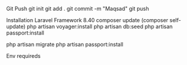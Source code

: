 Git Push
git init
git add .
git commit -m "Maqsad"
git push

Installation
Laravel Framework 8.40 composer update (composer self-update)
php artisan voyager:install
php artisan db:seed
php artisan passport:install

php artisan migrate
php artisan passport:install

Env requireds
